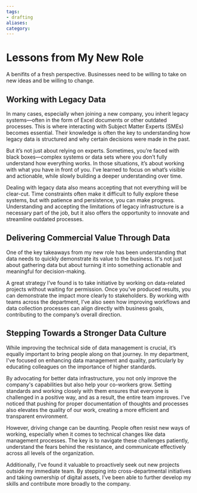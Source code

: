 ```yaml
---
tags:
- drafting
aliases: 
category:
---
```

# Lessons from My New Role

A benifits of a fresh perspective.
Businesses need to be willing to take on new ideas and be willing to change. 


## Working with Legacy Data

In many cases, especially when joining a new company, you inherit legacy systems—often in the form of Excel documents or other outdated processes. This is where interacting with Subject Matter Experts (SMEs) becomes essential. Their knowledge is often the key to understanding how legacy data is structured and why certain decisions were made in the past.

But it’s not just about relying on experts. Sometimes, you’re faced with black boxes—complex systems or data sets where you don’t fully understand how everything works. In those situations, it’s about working with what you have in front of you. I’ve learned to focus on what’s visible and actionable, while slowly building a deeper understanding over time.

Dealing with legacy data also means accepting that not everything will be clear-cut. Time constraints often make it difficult to fully explore these systems, but with patience and persistence, you can make progress. Understanding and accepting the limitations of legacy infrastructure is a necessary part of the job, but it also offers the opportunity to innovate and streamline outdated processes.

## Delivering Commercial Value Through Data

One of the key takeaways from my new role has been understanding that data needs to quickly demonstrate its value to the business. It's not just about gathering data but about turning it into something actionable and meaningful for decision-making.

A great strategy I’ve found is to take initiative by working on data-related projects without waiting for permission. Once you’ve produced results, you can demonstrate the impact more clearly to stakeholders. By working with teams across the department, I’ve also seen how improving workflows and data collection processes can align directly with business goals, contributing to the company’s overall direction.
## Stepping Towards a Stronger Data Culture

While improving the technical side of data management is crucial, it’s equally important to bring people along on that journey. In my department, I've focused on enhancing data management and quality, particularly by educating colleagues on the importance of higher standards.

By advocating for better data infrastructure, you not only improve the company's capabilities but also help your co-workers grow. Setting standards and working closely with them ensures that everyone is challenged in a positive way, and as a result, the entire team improves. I’ve noticed that pushing for proper documentation of thoughts and processes also elevates the quality of our work, creating a more efficient and transparent environment.

However, driving change can be daunting. People often resist new ways of working, especially when it comes to technical changes like data management processes. The key is to navigate these challenges patiently, understand the fears behind the resistance, and communicate effectively across all levels of the organization.

Additionally, I've found it valuable to proactively seek out new projects outside my immediate team. By stepping into cross-departmental initiatives and taking ownership of digital assets, I’ve been able to further develop my skills and contribute more broadly to the company.
